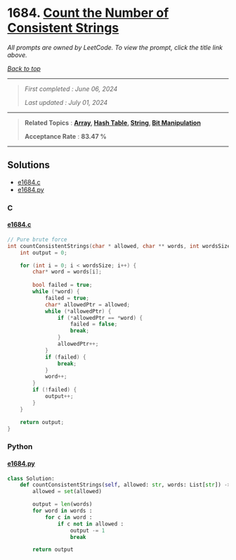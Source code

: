 # 1684. [Count the Number of Consistent Strings](<https://leetcode.com/problems/count-the-number-of-consistent-strings>)

*All prompts are owned by LeetCode. To view the prompt, click the title link above.*

*[Back to top](<../README.md>)*

------

> *First completed : June 06, 2024*
>
> *Last updated : July 01, 2024*

------

> **Related Topics** : **[Array](<by_topic/Array.md>), [Hash Table](<by_topic/Hash Table.md>), [String](<by_topic/String.md>), [Bit Manipulation](<by_topic/Bit Manipulation.md>)**
>
> **Acceptance Rate** : **83.47 %**

------

## Solutions

- [e1684.c](<../my-submissions/e1684.c>)
- [e1684.py](<../my-submissions/e1684.py>)
### C
#### [e1684.c](<../my-submissions/e1684.c>)
```C
// Pure brute force
int countConsistentStrings(char * allowed, char ** words, int wordsSize){
    int output = 0;

    for (int i = 0; i < wordsSize; i++) {
        char* word = words[i];
        
        bool failed = true;
        while (*word) {
            failed = true;
            char* allowedPtr = allowed;
            while (*allowedPtr) {
                if (*allowedPtr == *word) {
                    failed = false;
                    break;
                }
                allowedPtr++;
            }
            if (failed) {
                break;
            }
            word++;
        }
        if (!failed) {
            output++;
        }
    }

    return output;
}
```

### Python
#### [e1684.py](<../my-submissions/e1684.py>)
```Python
class Solution:
    def countConsistentStrings(self, allowed: str, words: List[str]) -> int:
        allowed = set(allowed)

        output = len(words)
        for word in words :
            for c in word :
                if c not in allowed :
                    output -= 1
                    break

        return output
```

